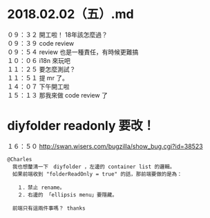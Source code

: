 # 2018.02.02（五）.md

０９：３２ 開工啦！ 18年該怎麼過？  
０９：３９ code review  
０９：５４ review 也是一種責任，有時候更難搞  
１０：０６ i18n 來玩吧  
１１：２５ 要怎麼測試？  
１１：５１ 提 mr 了。  
１４：０７ 下午開工啦  
１５：１３ 那我來做 code review 了  

# diyfolder readonly 要改！

１６：５０ http://swan.wisers.com/bugzilla/show_bug.cgi?id=38523  
```
@Charles
　我也想釐清一下　diyfolder ，左邊的 container list 的邏輯。
　如果前端收到 "folderReadOnly = true" 的話，那前端要做的是為：

　　１．禁止 rename。
　　２．右邊的 「ellipsis menu」要隱藏。

　前端只有這兩件事嗎？ thanks
```
